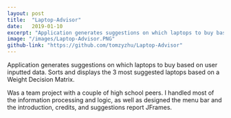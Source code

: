 ```yaml
---
layout: post
title:  "Laptop-Advisor"
date:   2019-01-10
excerpt: "Application generates suggestions on which laptops to buy based on user inputted data. Sorts and displays the 3 most suggested laptops based on a Weight Decision Matrix."
image: "/images/Laptop-Advisor.PNG"
github-link: "https://github.com/tomzyzhu/Laptop-Advisor"
---
```

Application generates suggestions on which laptops to buy based on user inputted data. Sorts and displays the 3 most suggested laptops based on a Weight Decision Matrix.

Was a team project with a couple of high school peers. I handled most of the information processing and logic, as well as designed the menu bar and the introduction, credits, and suggestions report JFrames. 

